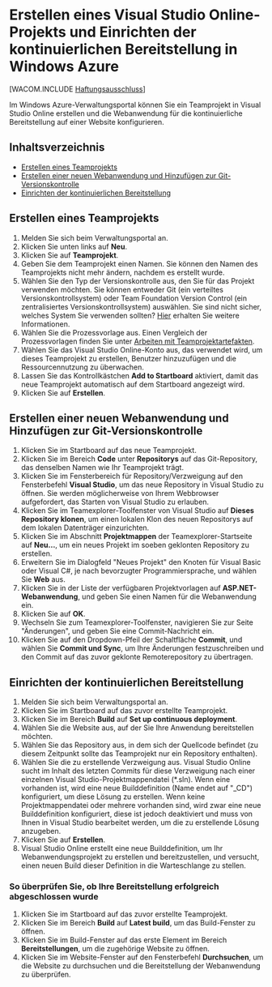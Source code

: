 <properties linkid="create-vso-project-setup-continuous-deployment" urlDisplayName="How to create a VSO project and setup Continuous Deployment" pageTitle="How to create a Visual Studio Online team project and setup Continuous Deployment - Windows Azure" metaKeywords="Visual Studio Online create team project, continuous deployment to Azure" description="Learn how to create a Visual Studio Online team project and configure it for continuous deployment to Windows Azure." metaCanonical="" services="cloud-services, visual-studio-online" documentationCenter="" title="How to Create and Deploy a Cloud Service" authors="jimlamb" solutions="" writer="jimlamb" manager="" editor=""  />

<tags ms.service="visual-studio-online" ms.workload="tbd" ms.tgt_pltfrm="ibiza" ms.devlang="na" ms.topic="article" ms.date="01/01/1900" ms.author="jimlamb" />

# Erstellen eines Visual Studio Online-Projekts und Einrichten der kontinuierlichen Bereitstellung in Windows Azure

[WACOM.INCLUDE [Haftungsausschluss](../includes/disclaimer.md)]

Im Windows Azure-Verwaltungsportal können Sie ein Teamprojekt in Visual Studio Online erstellen und die Webanwendung für die kontinuierliche Bereitstellung auf einer Website konfigurieren.

## Inhaltsverzeichnis

-   [Erstellen eines Teamprojekts][Erstellen eines Teamprojekts]
-   [Erstellen einer neuen Webanwendung und Hinzufügen zur Git-Versionskontrolle][Erstellen einer neuen Webanwendung und Hinzufügen zur Git-Versionskontrolle]
-   [Einrichten der kontinuierlichen Bereitstellung][Einrichten der kontinuierlichen Bereitstellung]

## <a name="create_team_project"></a>Erstellen eines Teamprojekts

1.  Melden Sie sich beim Verwaltungsportal an.
2.  Klicken Sie unten links auf **Neu**.
3.  Klicken Sie auf **Teamprojekt**.
4.  Geben Sie dem Teamprojekt einen Namen. Sie können den Namen des Teamprojekts nicht mehr ändern, nachdem es erstellt wurde.
5.  Wählen Sie den Typ der Versionskontrolle aus, den Sie für das Projekt verwenden möchten. Sie können entweder Git (ein verteiltes Versionskontrollsystem) oder Team Foundation Version Control (ein zentralisiertes Versionskontrollsystem) auswählen. Sie sind nicht sicher, welches System Sie verwenden sollten? [Hier][Hier] erhalten Sie weitere Informationen.
6.  Wählen Sie die Prozessvorlage aus. Einen Vergleich der Prozessvorlagen finden Sie unter [Arbeiten mit Teamprojektartefakten][Arbeiten mit Teamprojektartefakten].
7.  Wählen Sie das Visual Studio Online-Konto aus, das verwendet wird, um dieses Teamprojekt zu erstellen, Benutzer hinzuzufügen und die Ressourcennutzung zu überwachen.
8.  Lassen Sie das Kontrollkästchen **Add to Startboard** aktiviert, damit das neue Teamprojekt automatisch auf dem Startboard angezeigt wird.
9.  Klicken Sie auf **Erstellen**.

## <a name="create_web_app"></a>Erstellen einer neuen Webanwendung und Hinzufügen zur Git-Versionskontrolle

1.  Klicken Sie im Startboard auf das neue Teamprojekt.
2.  Klicken Sie im Bereich **Code** unter **Repositorys** auf das Git-Repository, das denselben Namen wie Ihr Teamprojekt trägt.
3.  Klicken Sie im Fensterbereich für Repository/Verzweigung auf den Fensterbefehl **Visual Studio**, um das neue Repository in Visual Studio zu öffnen. Sie werden möglicherweise von Ihrem Webbrowser aufgefordert, das Starten von Visual Studio zu erlauben.
4.  Klicken Sie im Teamexplorer-Toolfenster von Visual Studio auf **Dieses Repository klonen**, um einen lokalen Klon des neuen Repositorys auf dem lokalen Datenträger einzurichten.
5.  Klicken Sie im Abschnitt **Projektmappen** der Teamexplorer-Startseite auf **Neu...**, um ein neues Projekt im soeben geklonten Repository zu erstellen.
6.  Erweitern Sie im Dialogfeld "Neues Projekt" den Knoten für Visual Basic oder Visual C#, je nach bevorzugter Programmiersprache, und wählen Sie **Web** aus.
7.  Klicken Sie in der Liste der verfügbaren Projektvorlagen auf **ASP.NET-Webanwendung**, und geben Sie einen Namen für die Webanwendung ein.
8.  Klicken Sie auf **OK**.
9.  Wechseln Sie zum Teamexplorer-Toolfenster, navigieren Sie zur Seite "Änderungen", und geben Sie eine Commit-Nachricht ein.
10. Klicken Sie auf den Dropdown-Pfeil der Schaltfläche **Commit**, und wählen Sie **Commit und Sync**, um Ihre Änderungen festzuschreiben und den Commit auf das zuvor geklonte Remoterepository zu übertragen.

## <a name="continuous_deployment"></a>Einrichten der kontinuierlichen Bereitstellung

1.  Melden Sie sich beim Verwaltungsportal an.
2.  Klicken Sie im Startboard auf das zuvor erstellte Teamprojekt.
3.  Klicken Sie im Bereich **Build** auf **Set up continuous deployment**.
4.  Wählen Sie die Website aus, auf der Sie Ihre Anwendung bereitstellen möchten.
5.  Wählen Sie das Repository aus, in dem sich der Quellcode befindet (zu diesem Zeitpunkt sollte das Teamprojekt nur ein Repository enthalten).
6.  Wählen Sie die zu erstellende Verzweigung aus. Visual Studio Online sucht im Inhalt des letzten Commits für diese Verzweigung nach einer einzelnen Visual Studio-Projektmappendatei (\*.sln). Wenn eine vorhanden ist, wird eine neue Builddefinition (Name endet auf "\_CD") konfiguriert, um diese Lösung zu erstellen. Wenn keine Projektmappendatei oder mehrere vorhanden sind, wird zwar eine neue Builddefinition konfiguriert, diese ist jedoch deaktiviert und muss von Ihnen in Visual Studio bearbeitet werden, um die zu erstellende Lösung anzugeben.
7.  Klicken Sie auf **Erstellen**.
8.  Visual Studio Online erstellt eine neue Builddefinition, um Ihr Webanwendungsprojekt zu erstellen und bereitzustellen, und versucht, einen neuen Build dieser Definition in die Warteschlange zu stellen.

### So überprüfen Sie, ob Ihre Bereitstellung erfolgreich abgeschlossen wurde

1.  Klicken Sie im Startboard auf das zuvor erstellte Teamprojekt.
2.  Klicken Sie im Bereich **Build** auf **Latest build**, um das Build-Fenster zu öffnen.
3.  Klicken Sie im Build-Fenster auf das erste Element im Bereich **Bereitstellungen**, um die zugehörige Website zu öffnen.
4.  Klicken Sie im Website-Fenster auf den Fensterbefehl **Durchsuchen**, um die Website zu durchsuchen und die Bereitstellung der Webanwendung zu überprüfen.

  [Erstellen eines Teamprojekts]: #create_team_project
  [Erstellen einer neuen Webanwendung und Hinzufügen zur Git-Versionskontrolle]: #create_web_app
  [Einrichten der kontinuierlichen Bereitstellung]: #continuous_deployment
  [Hier]: http://msdn.microsoft.com/de-de/library/ms181368.aspx
  [Arbeiten mit Teamprojektartefakten]: http://msdn.microsoft.com/de-de/library/ms400752.aspx
